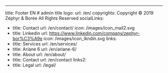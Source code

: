 ---
title: Footer EN # admin title
logo:
  url: /en/
copyrights: Copyright © 2019 Zéphyr & Borée All Rights Reserved
socialLinks: 
  - title: Contact
    url: /en/contact/
    icon: /images/icon_mail2.svg
  - title: Linkedin 
    url: https://www.linkedin.com/company/zephyr-bor%C3%A9e
    icon: /images/icon_lkndin.svg
links: 
  - title: Services
    url: /en/services/
  - title: Ariane 6
    url: /en/ariane-6/
  - title: About
    url: /en/about/
  - title: Contact
    url: /en/contact
links2:
  - title: Legal
    url: /legal/